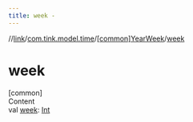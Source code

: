 ```yaml
---
title: week -
---
```

//[link](../../index.md)/[com.tink.model.time](../index.md)/[[common]YearWeek](index.md)/[week](week.md)



# week  
[common]  
Content  
val [week](week.md): [Int](https://kotlinlang.org/api/latest/jvm/stdlib/kotlin/-int/index.html)  



